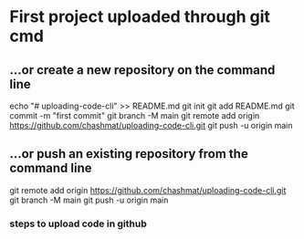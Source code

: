 # First project uploaded through git cmd

## …or create a new repository on the command line

echo "# uploading-code-cli" >> README.md
git init
git add README.md
git commit -m "first commit"
git branch -M main
git remote add origin https://github.com/chashmat/uploading-code-cli.git
git push -u origin main

## …or push an existing repository from the command line

git remote add origin https://github.com/chashmat/uploading-code-cli.git
git branch -M main
git push -u origin main

### steps to upload code in github
